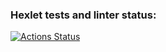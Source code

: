 ### Hexlet tests and linter status:
[![Actions Status](https://github.com/asart/php-testing-project-lvl1/workflows/hexlet-check/badge.svg)](https://github.com/asart/php-testing-project-lvl1/actions)